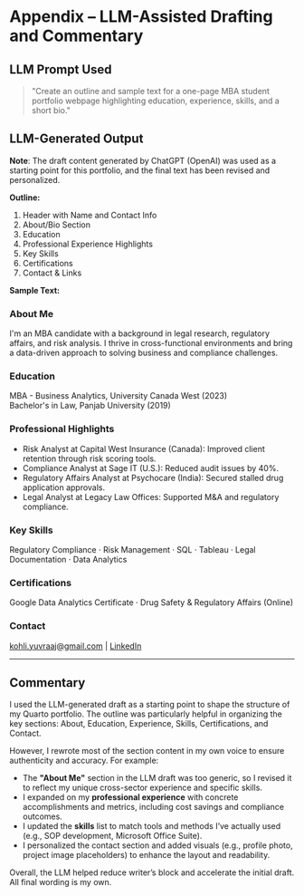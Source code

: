 # Appendix – LLM-Assisted Drafting and Commentary

## LLM Prompt Used

> "Create an outline and sample text for a one-page MBA student portfolio webpage highlighting education, experience, skills, and a short bio."

## LLM-Generated Output
**Note**: The draft content generated by ChatGPT (OpenAI) was used as a starting point for this portfolio, and the final text has been revised and personalized.

**Outline:**
1. Header with Name and Contact Info  
2. About/Bio Section  
3. Education  
4. Professional Experience Highlights  
5. Key Skills  
6. Certifications  
7. Contact & Links  

**Sample Text:**

### About Me  
I'm an MBA candidate with a background in legal research, regulatory affairs, and risk analysis. I thrive in cross-functional environments and bring a data-driven approach to solving business and compliance challenges.

### Education  
MBA - Business Analytics, University Canada West (2023)  
Bachelor's in Law, Panjab University (2019)

### Professional Highlights  
- Risk Analyst at Capital West Insurance (Canada): Improved client retention through risk scoring tools.  
- Compliance Analyst at Sage IT (U.S.): Reduced audit issues by 40%.  
- Regulatory Affairs Analyst at Psychocare (India): Secured stalled drug application approvals.  
- Legal Analyst at Legacy Law Offices: Supported M&A and regulatory compliance.

### Key Skills  
Regulatory Compliance · Risk Management · SQL · Tableau · Legal Documentation · Data Analytics

### Certifications  
Google Data Analytics Certificate · Drug Safety & Regulatory Affairs (Online)

### Contact  
kohli.yuvraaj@gmail.com | [LinkedIn](https://www.linkedin.com/in/yuvraaj-singh-kohli-70a346227/)

---

## Commentary

I used the LLM-generated draft as a starting point to shape the structure of my Quarto portfolio. The outline was particularly helpful in organizing the key sections: About, Education, Experience, Skills, Certifications, and Contact.

However, I rewrote most of the section content in my own voice to ensure authenticity and accuracy. For example:
- The **"About Me"** section in the LLM draft was too generic, so I revised it to reflect my unique cross-sector experience and specific skills.
- I expanded on my **professional experience** with concrete accomplishments and metrics, including cost savings and compliance outcomes.
- I updated the **skills** list to match tools and methods I’ve actually used (e.g., SOP development, Microsoft Office Suite).
- I personalized the contact section and added visuals (e.g., profile photo, project image placeholders) to enhance the layout and readability.

Overall, the LLM helped reduce writer’s block and accelerate the initial draft. All final wording is my own.

